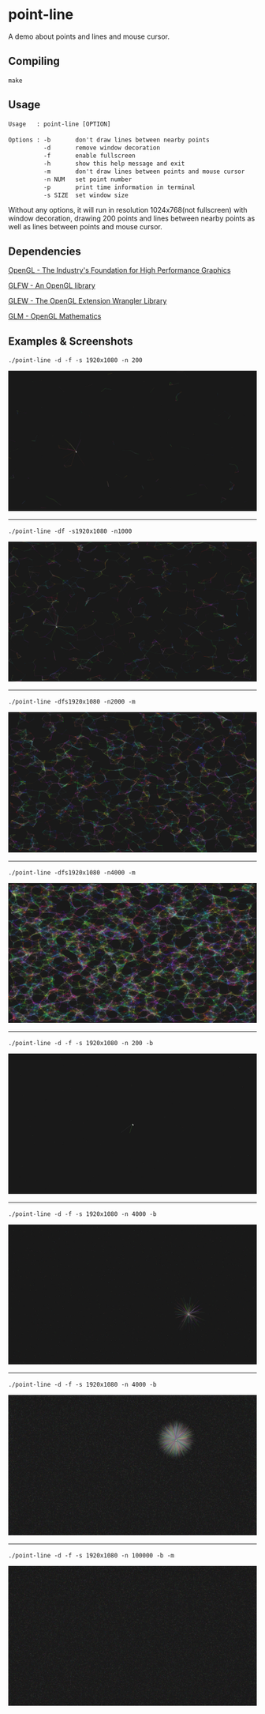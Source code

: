 # point-line
A demo about points and lines and mouse cursor.

## Compiling
```Shell
make
```

## Usage
```
Usage   : point-line [OPTION]

Options : -b       don't draw lines between nearby points
          -d       remove window decoration
          -f       enable fullscreen
          -h       show this help message and exit
          -m       don't draw lines between points and mouse cursor
          -n NUM   set point number
          -p       print time information in terminal
          -s SIZE  set window size
```

Without any options, it will run in resolution 1024x768(not fullscreen) with window decoration, drawing 200 points and lines between nearby points as well as lines between points and mouse cursor.

## Dependencies
[OpenGL - The Industry's Foundation for High Performance Graphics](https://www.opengl.org/)

[GLFW - An OpenGL library](http://www.glfw.org/)

[GLEW - The OpenGL Extension Wrangler Library](http://glew.sourceforge.net/)

[GLM - OpenGL Mathematics](http://glm.g-truc.net/0.9.6/index.html)

## Examples & Screenshots
```Shell
./point-line -d -f -s 1920x1080 -n 200
```

![1.png](screenshots/1.png)

- - -

```Shell
./point-line -df -s1920x1080 -n1000
```

![2.png](screenshots/2.png)

- - -

```Shell
./point-line -dfs1920x1080 -n2000 -m
```

![3.png](screenshots/3.png)

- - -

```Shell
./point-line -dfs1920x1080 -n4000 -m
```

![4.png](screenshots/4.png)

- - -

```Shell
./point-line -d -f -s 1920x1080 -n 200 -b
```

![5.png](screenshots/5.png)

- - -

```Shell
./point-line -d -f -s 1920x1080 -n 4000 -b
```

![6.png](screenshots/6.png)

- - -

```Shell
./point-line -d -f -s 1920x1080 -n 4000 -b
```

![7.png](screenshots/7.png)

- - -

```Shell
./point-line -d -f -s 1920x1080 -n 100000 -b -m
```

![8.png](screenshots/8.png)

